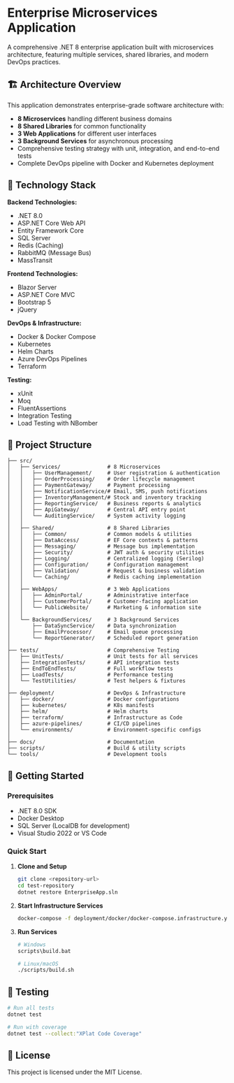 # Enterprise Microservices Application

A comprehensive .NET 8 enterprise application built with microservices architecture, featuring multiple services, shared libraries, and modern DevOps practices.

## 🏗️ Architecture Overview

This application demonstrates enterprise-grade software architecture with:
- **8 Microservices** handling different business domains
- **8 Shared Libraries** for common functionality
- **3 Web Applications** for different user interfaces
- **3 Background Services** for asynchronous processing
- Comprehensive testing strategy with unit, integration, and end-to-end tests
- Complete DevOps pipeline with Docker and Kubernetes deployment

## 🚀 Technology Stack

**Backend Technologies:**
- .NET 8.0
- ASP.NET Core Web API
- Entity Framework Core
- SQL Server
- Redis (Caching)
- RabbitMQ (Message Bus)
- MassTransit

**Frontend Technologies:**
- Blazor Server
- ASP.NET Core MVC
- Bootstrap 5
- jQuery

**DevOps & Infrastructure:**
- Docker & Docker Compose
- Kubernetes
- Helm Charts
- Azure DevOps Pipelines
- Terraform

**Testing:**
- xUnit
- Moq
- FluentAssertions
- Integration Testing
- Load Testing with NBomber

## 📁 Project Structure

```
├── src/
│   ├── Services/               # 8 Microservices
│   │   ├── UserManagement/     # User registration & authentication
│   │   ├── OrderProcessing/    # Order lifecycle management
│   │   ├── PaymentGateway/     # Payment processing
│   │   ├── NotificationService/# Email, SMS, push notifications
│   │   ├── InventoryManagement/# Stock and inventory tracking
│   │   ├── ReportingService/   # Business reports & analytics
│   │   ├── ApiGateway/         # Central API entry point
│   │   └── AuditingService/    # System activity logging
│   │
│   ├── Shared/                 # 8 Shared Libraries
│   │   ├── Common/             # Common models & utilities
│   │   ├── DataAccess/         # EF Core contexts & patterns
│   │   ├── Messaging/          # Message bus implementation
│   │   ├── Security/           # JWT auth & security utilities
│   │   ├── Logging/            # Centralized logging (Serilog)
│   │   ├── Configuration/      # Configuration management
│   │   ├── Validation/         # Request & business validation
│   │   └── Caching/            # Redis caching implementation
│   │
│   ├── WebApps/                # 3 Web Applications
│   │   ├── AdminPortal/        # Administrative interface
│   │   ├── CustomerPortal/     # Customer-facing application
│   │   └── PublicWebsite/      # Marketing & information site
│   │
│   └── BackgroundServices/     # 3 Background Services
│       ├── DataSyncService/    # Data synchronization
│       ├── EmailProcessor/     # Email queue processing
│       └── ReportGenerator/    # Scheduled report generation
│
├── tests/                      # Comprehensive Testing
│   ├── UnitTests/              # Unit tests for all services
│   ├── IntegrationTests/       # API integration tests
│   ├── EndToEndTests/          # Full workflow tests
│   ├── LoadTests/              # Performance testing
│   └── TestUtilities/          # Test helpers & fixtures
│
├── deployment/                 # DevOps & Infrastructure
│   ├── docker/                 # Docker configurations
│   ├── kubernetes/             # K8s manifests
│   ├── helm/                   # Helm charts
│   ├── terraform/              # Infrastructure as Code
│   ├── azure-pipelines/        # CI/CD pipelines
│   └── environments/           # Environment-specific configs
│
├── docs/                       # Documentation
├── scripts/                    # Build & utility scripts
└── tools/                      # Development tools
```

## 🚀 Getting Started

### Prerequisites
- .NET 8.0 SDK
- Docker Desktop
- SQL Server (LocalDB for development)
- Visual Studio 2022 or VS Code

### Quick Start

1. **Clone and Setup**
   ```bash
   git clone <repository-url>
   cd test-repository
   dotnet restore EnterpriseApp.sln
   ```

2. **Start Infrastructure Services**
   ```bash
   docker-compose -f deployment/docker/docker-compose.infrastructure.yml up -d
   ```

3. **Run Services**
   ```bash
   # Windows
   scripts\build.bat
   
   # Linux/macOS
   ./scripts/build.sh
   ```

## 🧪 Testing

```bash
# Run all tests
dotnet test

# Run with coverage
dotnet test --collect:"XPlat Code Coverage"
```

## 📄 License

This project is licensed under the MIT License.